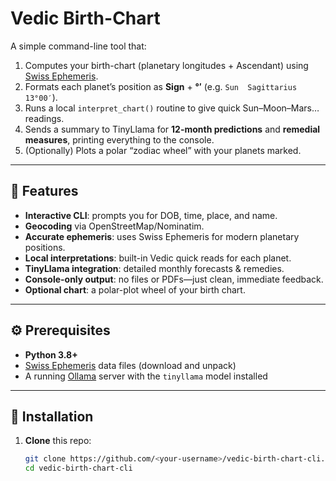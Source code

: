 # Vedic Birth-Chart

A simple command-line tool that:

1. Computes your birth-chart (planetary longitudes + Ascendant) using [Swiss Ephemeris](https://www.astro.com/swisseph/).  
2. Formats each planet’s position as **Sign** + **°′** (e.g. `Sun  Sagittarius 13°00′`).  
3. Runs a local `interpret_chart()` routine to give quick Sun–Moon–Mars… readings.  
4. Sends a summary to TinyLlama for **12-month predictions** and **remedial measures**, printing everything to the console.  
5. (Optionally) Plots a polar “zodiac wheel” with your planets marked.

---

## 🔑 Features

- **Interactive CLI**: prompts you for DOB, time, place, and name.
- **Geocoding** via OpenStreetMap/Nominatim.
- **Accurate ephemeris**: uses Swiss Ephemeris for modern planetary positions.
- **Local interpretations**: built-in Vedic quick reads for each planet.
- **TinyLlama integration**: detailed monthly forecasts & remedies.
- **Console-only output**: no files or PDFs—just clean, immediate feedback.
- **Optional chart**: a polar-plot wheel of your birth chart.

---

## ⚙️ Prerequisites

- **Python 3.8+**  
- [Swiss Ephemeris](https://www.astro.com/swisseph/) data files (download and unpack)  
- A running [Ollama](https://ollama.com/) server with the `tinyllama` model installed  

---

## 🔧 Installation

1. **Clone** this repo:  
   ```bash
   git clone https://github.com/<your-username>/vedic-birth-chart-cli.git
   cd vedic-birth-chart-cli
